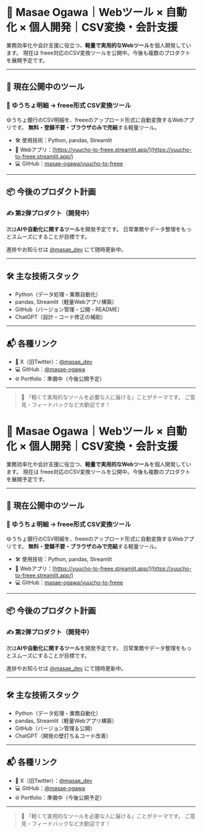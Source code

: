 # 📌 Masae Ogawa｜Webツール × 自動化 × 個人開発｜CSV変換・会計支援

業務効率化や会計支援に役立つ、**軽量で実用的なWebツール**を個人開発しています。
現在は freee対応のCSV変換ツールを公開中。今後も複数のプロダクトを展開予定です。

---

## 🚀 現在公開中のツール

### 📄 ゆうちょ明細 → freee形式 CSV変換ツール

ゆうちょ銀行のCSV明細を、freeeのアップロード形式に自動変換するWebアプリです。
**無料・登録不要・ブラウザのみで完結**する軽量ツール。

- 🛠️ 使用技術：Python, pandas, Streamlit
- 🔗 Webアプリ：[https://yuucho-to-freee.streamlit.app/](https://yuucho-to-freee.streamlit.app/)
- 💻 GitHub：[masae-ogawa/yuucho-to-freee](https://github.com/masae-ogawa/yuucho-to-freee)

---

## 📦 今後のプロダクト計画

### ✍️ 第2弾プロダクト（開発中）

次は**AIや自動化に関するツール**を開発予定です。
日常業務やデータ整理をもっとスムーズにすることが目標です。

進捗やお知らせは [@masae_dev](https://x.com/masae_dev) にて随時更新中。

---

## 🛠 主な技術スタック

- Python（データ処理・業務自動化）
- pandas, Streamlit（軽量Webアプリ構築）
- GitHub（バージョン管理・公開・README）
- ChatGPT（設計・コード修正の補助）

---

## 📬 各種リンク

- 🧵 X（旧Twitter）：[@masae_dev](https://x.com/masae_dev)
- 💻 GitHub：[@masae-ogawa](https://github.com/masae-ogawa)
- 🌐 Portfolio：準備中（今後公開予定）

---

> 🎯 「軽くて実用的なツールを必要な人に届ける」ことがテーマです。
> ご意見・フィードバックなど大歓迎です！
# 📌 Masae Ogawa｜Webツール × 自動化 × 個人開発｜CSV変換・会計支援

業務効率化や会計支援に役立つ、**軽量で実用的なWebツール**を個人開発しています。
現在は freee対応のCSV変換ツールを公開中。今後も複数のプロダクトを展開予定です。

---

## 🚀 現在公開中のツール

### 📄 ゆうちょ明細 → freee形式 CSV変換ツール

ゆうちょ銀行のCSV明細を、freeeのアップロード形式に自動変換するWebアプリです。
**無料・登録不要・ブラウザのみで完結**する軽量ツール。

- 🛠️ 使用技術：Python, pandas, Streamlit
- 🔗 Webアプリ：[https://yuucho-to-freee.streamlit.app/](https://yuucho-to-freee.streamlit.app/)
- 💻 GitHub：[masae-ogawa/yuucho-to-freee](https://github.com/masae-ogawa/yuucho-to-freee)

---

## 📦 今後のプロダクト計画

### ✍️ 第2弾プロダクト（開発中）

次は**AIや自動化に関するツール**を開発予定です。
日常業務やデータ整理をもっとスムーズにすることが目標です。

進捗やお知らせは [@masae_dev](https://x.com/masae_dev) にて随時更新中。

---

## 🛠 主な技術スタック

- Python（データ処理・業務自動化）
- pandas, Streamlit（軽量Webアプリ構築）
- GitHub（バージョン管理＆公開）
- ChatGPT（開発の壁打ち＆コード改善）

---

## 📬 各種リンク

- 🧵 X（旧Twitter）：[@masae_dev](https://x.com/masae_dev)
- 💻 GitHub：[@masae-ogawa](https://github.com/masae-ogawa)
- 🌐 Portfolio：準備中（今後公開予定）

---

> 🎯 「軽くて実用的なツールを必要な人に届ける」ことがテーマです。
> ご意見・フィードバックなど大歓迎です！
